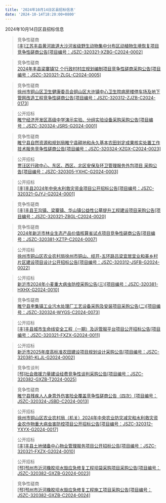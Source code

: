 ```yaml
---
title: '2024年10月14日区县招标信息'
date: '2024-10-14T18:20:00+0800'
---
```

2024年10月14日区县招标信息
<!--more-->
>竞争性磋商<br>
>[[丰]江苏丰县黄河故道大沙河省级野生动物集中分布区动植物生境恢复项目竞争性磋商公告[项目编号：JSZC-320321-XZBG-C2024-0002]](http://czj.xz.gov.cn/Home/HomeDetails?type=0&articleid=3d104525-04f5-4f98-8bf5-85e3826e3398)

>竞争性磋商<br>
>[2024年丰县梁寨镇12 个行政村村庄规划编制项目竞争性磋商采购公告[项目编号：JSZC-320321-ZLGL-C2024-0005]](http://czj.xz.gov.cn/Home/HomeDetails?type=0&articleid=a0910682-2667-4519-af60-ac702923a7a3)

>竞争性磋商<br>
>[徐州市铜山区卫生健康委员会铜山区大许镇中心卫生院病房楼停车场及地下管网改造工程竞争性磋商公告[项目编号：JSZC-320312-ZJZB-C2024-0173]](http://czj.xz.gov.cn/Home/HomeDetails?type=0&articleid=46ece6f5-f3f9-47ca-bfd5-c59ef6b91c8f)

>公开招标<br>
>[                                                      睢宁经济开发区高级中学演示实验、分组实验设备采购采购公告[项目编号：JSZC-320324-JSRS-G2024-0001]](http://czj.xz.gov.cn/Home/HomeDetails?type=0&articleid=6635d424-909b-42ee-94ce-df928da29de4)

>竞争性磋商<br>
>[睢宁县自然资源和规划局睢宁县耕地和永久基本农田划定成果核实处置工作技术服务竞争性磋商公告[项目编号：JSZC-320324-XZGX-C2024-0023]](http://czj.xz.gov.cn/Home/HomeDetails?type=0&articleid=a148621c-9fc1-4b98-8a9a-7c95624b57eb)

>公开招标<br>
>[贾汪区行政中心、东区、西区、北区安保及环卫管理服务外包项目 采购公告[项目编号：JSZC-320305-YXHC-G2024-0003]](http://czj.xz.gov.cn/Home/HomeDetails?type=0&articleid=bd3f6897-5325-4fd9-a3b2-65ec9fdcee52)

>公开招标<br>
>[[丰]丰县2024年中央水利救灾资金项目公开招标公告[项目编号：JSZC-320321-GJYJ-G2024-0001]](http://czj.xz.gov.cn/Home/HomeDetails?type=0&articleid=21ac83f6-3f99-4292-8f56-0c0bdbd0f98b)

>竞争性磋商<br>
>[[丰]丰县王沟镇、梁寨镇、华山镇公益性公墓提升工程建设项目采购公告[项目编号：JSZC-320321-ZBGL-C2024-0020]](http://czj.xz.gov.cn/Home/HomeDetails?type=0&articleid=ae522b53-d38c-4b76-8bad-ecab6c92a7e9)

>竞争性磋商<br>
>[2024年新沂市林业生态产品价值核算省试点项目竞争性磋商公告[项目编号：JSZC-320381-XZTP-C2024-0007]](http://czj.xz.gov.cn/Home/HomeDetails?type=0&articleid=ea0ec57b-0a55-4306-8afa-fa58793193e9)

>公开招标<br>
>[徐州市铜山区农业农村局徐州市铜山、经开-五环路吕梁宜居宜业和美乡村片区建设项目设计公开招标公告[项目编号：JSZC-320312-JSFB-G2024-0022]](http://czj.xz.gov.cn/Home/HomeDetails?type=0&articleid=53875360-3fef-43b4-adb8-b08d14b68d5e)

>公开招标<br>
>[新沂市2024年小麦重大病虫防控采购公告(三)[项目编号：JSZC-320381-HXHX-G2024-0010]](http://czj.xz.gov.cn/Home/HomeDetails?type=0&articleid=a04280f5-4472-43b7-8961-564adc609e0f)

>竞争性磋商<br>
>[睢宁县李集镇工业污水处理厂工艺设备采购及安装项目采购公告(二)[项目编号：JSZC-320324-WYGS-C2024-0073]](http://czj.xz.gov.cn/Home/HomeDetails?type=0&articleid=0b03ef25-e4a1-4d17-8800-502b65ee7250)

>公开招标<br>
>[[丰]丰县城市生命线安全工程（一期）及运管服平台项目公开招标公告[项目编号：JSZC-320321-FXZX-G2024-0011]](http://czj.xz.gov.cn/Home/HomeDetails?type=0&articleid=2835ac09-06a8-45e4-85f8-be57e533f1a6)

>公开招标<br>
>[新沂市2025年度高标准农田建设项目规划设计采购公告[项目编号：JSZC-320381-KLJL-G2024-0002]](http://czj.xz.gov.cn/Home/HomeDetails?type=0&articleid=38598605-a257-4794-9868-9c75a017af0d)

>竞争性谈判<br>
>[[邳]社会救援力量建设经费竞争性谈判采购公告[项目编号：JSZC-320382-GXZB-T2024-0025]](http://czj.xz.gov.cn/Home/HomeDetails?type=0&articleid=fcd60109-e0ba-42c4-b27e-2786bffdcf6d)

>竞争性磋商<br>
>[睢宁县残疾人人身意外伤害险全覆盖竞争性磋商公告（四次）[项目编号：JSZC-320324-JSBD-C2024-0013]](http://czj.xz.gov.cn/Home/HomeDetails?type=0&articleid=1a9c65fd-c294-46c4-a569-39b880c1ee3c)

>公开招标<br>
>[徐州市铜山区农业农村局（机关）2024年中央农业防灾减灾和水利救灾资金农作物重大病虫害防控项目公开招标公告[项目编号：JSZC-320312-YXYX-G2024-0017]](http://czj.xz.gov.cn/Home/HomeDetails?type=0&articleid=2ae9ed40-1832-456e-bb9b-912d039c5338)

>公开招标<br>
>[[丰]丰县土地储备中心物业管理服务项目公开招标公告[项目编号：JSZC-320321-FXZX-G2024-0010]](http://czj.xz.gov.cn/Home/HomeDetails?type=0&articleid=86301e4e-1a9d-412d-940b-f23de74dbf9e)

>公开招标<br>
>[[邳]邳州市沂河橡胶坝水毁应急修复工程坝袋采购项目采购公告[项目编号：JSZC-320382-GXZB-G2024-0023]](http://czj.xz.gov.cn/Home/HomeDetails?type=0&articleid=941f928c-f891-43fa-8964-e7793753d1ca)

>竞争性磋商<br>
>[[邳]邳州市沂河橡胶坝水毁应急修复工程施工项目采购公告[项目编号：JSZC-320382-GXZB-C2024-0024]](http://czj.xz.gov.cn/Home/HomeDetails?type=0&articleid=d4ec3dd9-c81b-427b-908d-ee25fb3e7a50)

